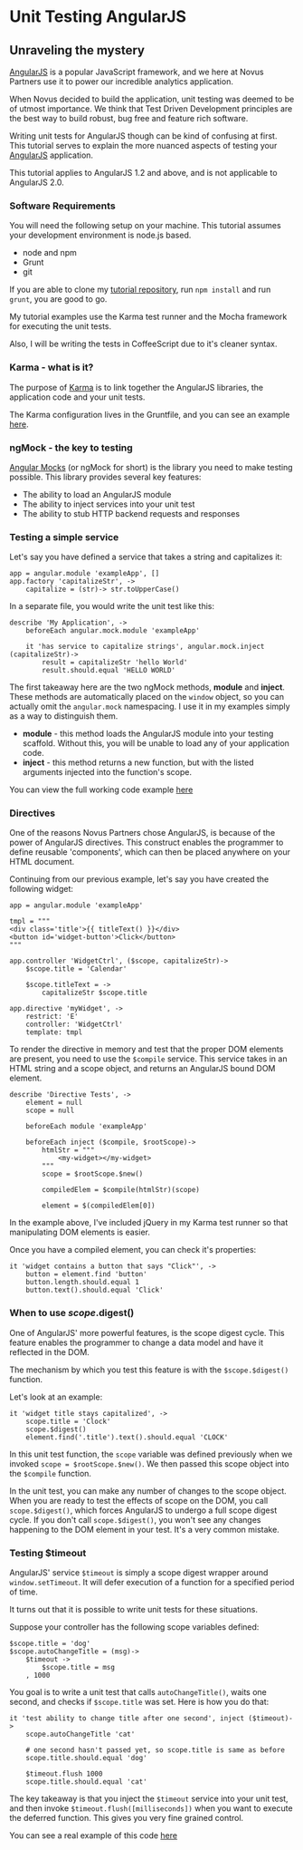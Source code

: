 # Unit Testing AngularJS
## Unraveling the mystery

[AngularJS](https://angularjs.org/) is a popular JavaScript framework, and we
here at Novus Partners use it to power our incredible analytics application.

When Novus decided to build the application, unit testing was deemed to be of
utmost importance. We think that Test Driven Development principles are the best
way to build robust, bug free and feature rich software.

Writing unit tests for AngularJS though can be kind of confusing at first.
This tutorial serves to explain the more nuanced aspects of testing your
[AngularJS](https://angularjs.org/) application.

This tutorial applies to AngularJS 1.2 and above, and is not applicable to AngularJS 2.0.

### Software Requirements
You will need the following setup on your machine. This tutorial assumes your
development environment is node.js based.

* node and npm
* Grunt
* git

If you are able to clone my [tutorial repository](https://github.com/robinfhu/angular-testing-tutorial),
run `npm install` and run `grunt`, you are good to go.

My tutorial examples use the Karma test runner and the Mocha framework for executing the unit tests.

Also, I will be writing the tests in CoffeeScript due to it's cleaner syntax.

### Karma - what is it?
The purpose of [Karma](https://karma-runner.github.io/0.13/index.html) is to link together
the AngularJS libraries, the application code and your unit tests.

The Karma configuration lives in the Gruntfile, and you can see an example [here](https://github.com/robinfhu/angular-testing-tutorial/blob/master/Gruntfile.coffee).

### ngMock - the key to testing

[Angular Mocks](https://docs.angularjs.org/api/ngMock) (or ngMock for short) is the
library you need to make testing possible.  This library provides several key features:

* The ability to load an AngularJS module
* The ability to inject services into your unit test
* The ability to stub HTTP backend requests and responses

### Testing a simple service

Let's say you have defined a service that takes a string and capitalizes it:

```
app = angular.module 'exampleApp', []
app.factory 'capitalizeStr', ->
    capitalize = (str)-> str.toUpperCase()
```

In a separate file, you would write the unit test like this:

```
describe 'My Application', ->
    beforeEach angular.mock.module 'exampleApp'

    it 'has service to capitalize strings', angular.mock.inject (capitalizeStr)->
        result = capitalizeStr 'hello World'
        result.should.equal 'HELLO WORLD'

```

The first takeaway here are the two ngMock methods, **module** and **inject**.
These methods are automatically placed on the `window` object, so you can actually
omit the `angular.mock` namespacing. I use it in my examples simply as a way to distinguish them.

* **module** - this method loads the AngularJS module into your testing scaffold. Without this, you will be unable to load any of your application code.
* **inject** - this method returns a new function, but with the listed arguments injected into the function's scope.

You can view the full working code example [here](https://github.com/robinfhu/angular-testing-tutorial/tree/master/example-01)

### Directives

One of the reasons Novus Partners chose AngularJS, is because of the power of
AngularJS directives.  This construct enables the programmer to define reusable 'components',
which can then be placed anywhere on your HTML document.

Continuing from our previous example, let's say you have created the following widget:

```
app = angular.module 'exampleApp'

tmpl = """
<div class='title'>{{ titleText() }}</div>
<button id='widget-button'>Click</button>
"""

app.controller 'WidgetCtrl', ($scope, capitalizeStr)->
    $scope.title = 'Calendar'

    $scope.titleText = ->
        capitalizeStr $scope.title

app.directive 'myWidget', ->
    restrict: 'E'
    controller: 'WidgetCtrl'
    template: tmpl
```

To render the directive in memory and test that the proper DOM elements are
present, you need to use the `$compile` service. This service takes in an
HTML string and a scope object, and returns an AngularJS bound DOM element.

```
describe 'Directive Tests', ->
    element = null
    scope = null

    beforeEach module 'exampleApp'

    beforeEach inject ($compile, $rootScope)->
        htmlStr = """
            <my-widget></my-widget>
        """
        scope = $rootScope.$new()

        compiledElem = $compile(htmlStr)(scope)

        element = $(compiledElem[0])
```

In the example above, I've included jQuery in my Karma test runner so that manipulating
DOM elements is easier.

Once you have a compiled element, you can check it's properties:

```
it 'widget contains a button that says "Click"', ->
    button = element.find 'button'
    button.length.should.equal 1
    button.text().should.equal 'Click'
```

### When to use $scope.$digest()

One of AngularJS' more powerful features, is the scope digest cycle. This feature
enables the programmer to change a data model and have it reflected in the DOM.

The mechanism by which you test this feature is with the `$scope.$digest()` function.

Let's look at an example:

```
it 'widget title stays capitalized', ->
    scope.title = 'Clock'
    scope.$digest()
    element.find('.title').text().should.equal 'CLOCK'
```

In this unit test function, the `scope` variable was defined previously when we invoked
`scope = $rootScope.$new()`. We then passed this scope object into the `$compile` function.

In the unit test, you can make any number of changes to the scope object. When you are ready
to test the effects of scope on the DOM, you call `scope.$digest()`, which forces
AngularJS to undergo a full scope digest cycle. If you don't call `scope.$digest()`, you won't
see any changes happening to the DOM element in your test. It's a very common mistake.

### Testing $timeout
AngularJS' service `$timeout` is simply a scope digest wrapper around `window.setTimeout`.
It will defer execution of a function for a specified period of time.

It turns out that it is possible to write unit tests for these situations.

Suppose your controller has the following scope variables defined:

```
$scope.title = 'dog'
$scope.autoChangeTitle = (msg)->
    $timeout ->
        $scope.title = msg
    , 1000
```

You goal is to write a unit test that calls `autoChangeTitle()`, waits one second,
and checks if `$scope.title` was set. Here is how you do that:

```
it 'test ability to change title after one second', inject ($timeout)->
    scope.autoChangeTitle 'cat'

    # one second hasn't passed yet, so scope.title is same as before
    scope.title.should.equal 'dog'

    $timeout.flush 1000
    scope.title.should.equal 'cat'
```

The key takeaway is that you inject the `$timeout` service into your unit test,
and then invoke `$timeout.flush([milliseconds])` when you want to execute the deferred
function. This gives you very fine grained control.

You can see a real example of this code [here](https://github.com/robinfhu/angular-testing-tutorial/tree/master/example-01)
